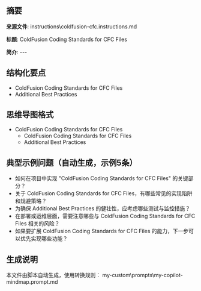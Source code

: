 ## 摘要

**来源文件**: instructions\coldfusion-cfc.instructions.md

**标题**: ColdFusion Coding Standards for CFC Files

**简介**: ---

## 结构化要点

- ColdFusion Coding Standards for CFC Files
- Additional Best Practices

## 思维导图格式

- ColdFusion Coding Standards for CFC Files
  - ColdFusion Coding Standards for CFC Files
  - Additional Best Practices

## 典型示例问题（自动生成，示例5条）

- 如何在项目中实现 "ColdFusion Coding Standards for CFC Files" 的关键部分？
- 关于 ColdFusion Coding Standards for CFC Files，有哪些常见的实现陷阱和规避策略？
- 为确保 Additional Best Practices 的健壮性，应考虑哪些测试与监控措施？
- 在部署或运维层面，需要注意哪些与 ColdFusion Coding Standards for CFC Files 相关的风险？
- 如果要扩展 ColdFusion Coding Standards for CFC Files 的能力，下一步可以优先实现哪些功能？

## 生成说明

本文件由脚本自动生成，使用转换规则： my-custom\prompts\my-copilot-mindmap.prompt.md

